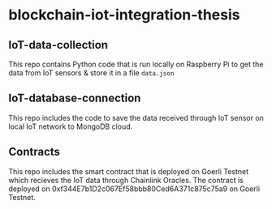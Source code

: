 # blockchain-iot-integration-thesis 

## IoT-data-collection

This repo contains Python code that is run locally on Raspberry Pi to get the data from IoT sensors & store it in a file `data.json`

## IoT-database-connection

This repo includes the code to save the data received through IoT sensor on local IoT network to MongoDB cloud.

## Contracts

This repo includes the smart contract that is deployed on Goerli Testnet which recieves the IoT data through Chainlink Oracles.
The contract is deployed on 0xf344E7b1D2c067Ef58bbb80Ced6A371c875c75a9 on Goerli Testnet.


